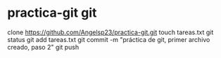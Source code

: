 # practica-git git 
clone https://github.com/Angelsp23/practica-git.git
touch tareas.txt
git status
git add tareas.txt
git commit -m "práctica de git, primer archivo creado, paso 2"
git push
